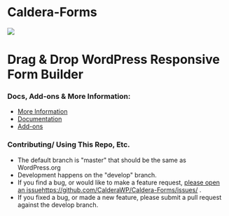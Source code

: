 Caldera-Forms
=============
<a href="https://calderaforms.com/"><img src="https://calderaforms.com/content/uploads/2016/06/cf-banner.png" /></a>


# Drag & Drop WordPress Responsive Form Builder


### Docs, Add-ons & More Information:
* [More Information](https://calderaforms.com/)
* [Documentation](https://calderaforms.com/documentation/caldera-forms-documentation/)
* [Add-ons](https://calderawp.com/caldera-forms-add-ons/)


### Contributing/ Using This Repo, Etc.
* The default branch is "master" that should be the same as WordPress.org
* Development happens on the "develop" branch.
* If you find a bug, or would like to make a feature request, [please open an issue]()https://github.com/CalderaWP/Caldera-Forms/issues/ .
* If you fixed a bug, or made a new feature, please submit a pull request against the develop branch.
